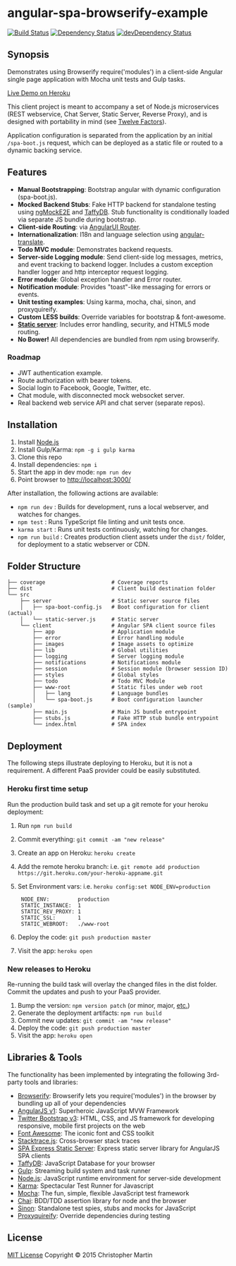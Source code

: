 # angular-spa-browserify-example

[![Build Status](https://travis-ci.org/cgmartin/angular-spa-browserify-example.svg?branch=master)](https://travis-ci.org/cgmartin/angular-spa-browserify-example)
[![Dependency Status](https://david-dm.org/cgmartin/angular-spa-browserify-example.svg)](https://david-dm.org/cgmartin/angular-spa-browserify-example)
[![devDependency Status](https://david-dm.org/cgmartin/angular-spa-browserify-example/dev-status.svg)](https://david-dm.org/cgmartin/angular-spa-browserify-example#info=devDependencies)

## Synopsis

Demonstrates using Browserify require('modules') in a client-side Angular single page application with Mocha unit tests and Gulp tasks.

[Live Demo on Heroku](https://angular-spa-browserify-example.herokuapp.com/)

This client project is meant to accompany a set of Node.js microservices (REST webservice, Chat Server, Static Server, Reverse Proxy),
and is designed with portability in mind (see [Twelve Factors](http://12factor.net/)).

Application configuration is separated from the application by an initial `/spa-boot.js` request, which can be
deployed as a static file or routed to a dynamic backing service.

## Features

* **Manual Bootstrapping**: Bootstrap angular with dynamic configuration (spa-boot.js).
* **Mocked Backend Stubs**: Fake HTTP backend for standalone testing using [ngMockE2E](https://code.angularjs.org/1.3.7/docs/api/ngMockE2E/service/$httpBackend)
  and [TaffyDB](http://www.taffydb.com/). Stub functionality is conditionally loaded via separate JS bundle during bootstrap.
* **Client-side Routing**: via [AngularUI Router](https://github.com/angular-ui/ui-router).
* **Internationalization**: I18n and language selection using [angular-translate](https://github.com/angular-translate/angular-translate).
* **Todo MVC module**: Demonstrates backend requests.
* **Server-side Logging module**: Send client-side log messages, metrics, and event tracking to backend logger.
  Includes a custom exception handler logger and http interceptor request logging.
* **Error module**: Global exception handler and Error router.
* **Notification module**: Provides "toast"-like messaging for errors or events.
* **Unit testing examples**: Using karma, mocha, chai, sinon, and proxyquireify.
* **Custom LESS builds**: Override variables for bootstrap & font-awesome.
* **[Static server](https://github.com/cgmartin/spa-express-static-server)**: Includes error handling, security, and HTML5 mode routing.
* **No Bower!** All dependencies are bundled from npm using browserify.

### Roadmap

* JWT authentication example.
* Route authorization with bearer tokens.
* Social login to Facebook, Google, Twitter, etc.
* Chat module, with disconnected mock websocket server.
* Real backend web service API and chat server (separate repos).

## Installation

1. Install [Node.js](https://nodejs.org/download/)
1. Install Gulp/Karma: `npm -g i gulp karma`
1. Clone this repo
1. Install dependencies: `npm i`
1. Start the app in dev mode: `npm run dev`
1. Point browser to <http://localhost:3000/>

After installation, the following actions are available:

* `npm run dev` : Builds for development, runs a local webserver, and watches for changes.
* `npm test` : Runs TypeScript file linting and unit tests once.
* `karma start` : Runs unit tests continuously, watching for changes.
* `npm run build` : Creates production client assets under the `dist/` folder, for deployment to a static webserver or CDN.

## Folder Structure

```
├── coverage                     # Coverage reports
├── dist                         # Client build destination folder
└── src
    ├── server                   # Static server source files
    │   ├── spa-boot-config.js   # Boot configuration for client (actual)
    │   └── static-server.js     # Static server
    └── client                   # Angular SPA client source files
        ├── app                  # Application module
        ├── error                # Error handling module
        ├── images               # Image assets to optimize
        ├── lib                  # Global utilities
        ├── logging              # Server logging module
        ├── notifications        # Notifications module
        ├── session              # Session module (browser session ID)
        ├── styles               # Global styles
        ├── todo                 # Todo MVC Module
        ├── www-root             # Static files under web root
        │   ├── lang             # Language bundles
        │   └── spa-boot.js      # Boot configuration launcher (sample)
        ├── main.js              # Main JS bundle entrypoint
        ├── stubs.js             # Fake HTTP stub bundle entrypoint
        └── index.html           # SPA index
```

## Deployment

The following steps illustrate deploying to Heroku, but it is not a requirement.
A different PaaS provider could be easily substituted.

### Heroku first time setup

Run the production build task and set up a git remote for your heroku deployment:

1. Run `npm run build`
1. Commit everything: `git commit -am "new release"`
1. Create an app on Heroku: `heroku create`
1. Add the remote heroku branch: i.e. `git remote add production https://git.heroku.com/your-heroku-appname.git`
1. Set Environment vars: i.e. `heroku config:set NODE_ENV=production`

        NODE_ENV:         production
        STATIC_INSTANCE:  1
        STATIC_REV_PROXY: 1
        STATIC_SSL:       1
        STATIC_WEBROOT:   ./www-root

1. Deploy the code: `git push production master`
1. Visit the app: `heroku open`

### New releases to Heroku

Re-running the build task will overlay the changed files in the dist folder. Commit the updates and push
to your PaaS provider.

1. Bump the version: `npm version patch` (or minor, major, [etc.](https://docs.npmjs.com/cli/version))
1. Generate the deployment artifacts: `npm run build`
1. Commit new updates: `git commit -am "new release"`
1. Deploy the code: `git push production master`
1. Visit the app: `heroku open`

## Libraries & Tools

The functionality has been implemented by integrating the following 3rd-party tools and libraries:

 - [Browserify](http://browserify.org/): Browserify lets you require('modules') in the browser by bundling up all of your dependencies
 - [AngularJS v1](http://angularjs.org/): Superheroic JavaScript MVW Framework
 - [Twitter Bootstrap v3](http://getbootstrap.com/): HTML, CSS, and JS framework for developing responsive, mobile first projects on the web
 - [Font Awesome](http://fontawesome.io/): The iconic font and CSS toolkit
 - [Stacktrace.js](http://www.stacktracejs.com/): Cross-browser stack traces
 - [SPA Express Static Server](https://github.com/cgmartin/spa-express-static-server): Express static server library for AngularJS SPA clients
 - [TaffyDB](http://www.taffydb.com): JavaScript Database for your browser
 - [Gulp](http://gulpjs.com/): Streaming build system and task runner
 - [Node.js](http://nodejs.org/api/): JavaScript runtime environment for server-side development
 - [Karma](http://karma-runner.github.io/): Spectacular Test Runner for Javascript
 - [Mocha](http://mochajs.org/): The fun, simple, flexible JavaScript test framework
 - [Chai](http://chaijs.com/): BDD/TDD assertion library for node and the browser
 - [Sinon](http://sinonjs.org/): Standalone test spies, stubs and mocks for JavaScript
 - [Proxyquireify](https://github.com/thlorenz/proxyquireify): Override dependencies during testing

## License

[MIT License](http://cgm.mit-license.org/)  Copyright © 2015 Christopher Martin
